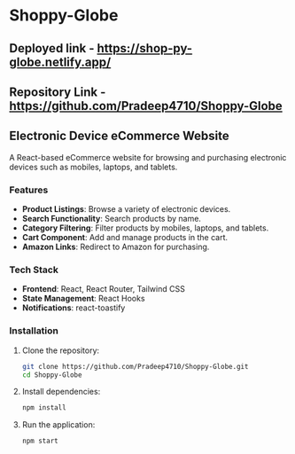 # Shoppy-Globe

## Deployed link - https://shop-py-globe.netlify.app/
## Repository Link - https://github.com/Pradeep4710/Shoppy-Globe

## Electronic Device eCommerce Website

A React-based eCommerce website for browsing and purchasing electronic devices such as mobiles, laptops, and tablets.

### Features

- **Product Listings**: Browse a variety of electronic devices.
- **Search Functionality**: Search products by name.
- **Category Filtering**: Filter products by mobiles, laptops, and tablets.
- **Cart Component**: Add and manage products in the cart.
- **Amazon Links**: Redirect to Amazon for purchasing.

### Tech Stack

- **Frontend**: React, React Router, Tailwind CSS
- **State Management**: React Hooks
- **Notifications**: react-toastify

### Installation

1. Clone the repository:
   ```bash
   git clone https://github.com/Pradeep4710/Shoppy-Globe.git
   cd Shoppy-Globe
   ```

2. Install dependencies:
   ```bash
   npm install
   ```

3. Run the application:
   ```bash
   npm start
   ```
